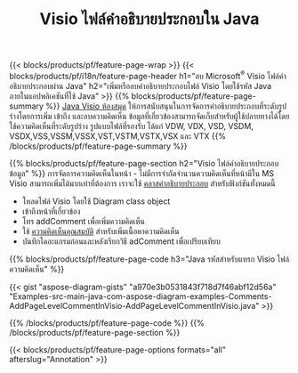 ﻿---
title: Visio ไฟล์คำอธิบายประกอบใน Java
url: /th/java/annotation/
description: เพิ่มหรือลบคำอธิบายประกอบข้อมูลของ Visio ด้วยโค้ด Java เพียงไม่กี่บรรทัด
---
{{< blocks/products/pf/feature-page-wrap >}}
{{< blocks/products/pf/i18n/feature-page-header h1="ลบ Microsoft<sup>&reg;</sup> Visio ไฟล์คำอธิบายประกอบผ่าน Java" h2="เพิ่มหรือลบคำอธิบายประกอบไฟล์ Visio โดยใช้รหัส Java ภายในแอปพลิเคชันที่ใช้ Java" >}}
{{% blocks/products/pf/feature-page-summary %}}
[Java Visio ห้องสมุด](/diagram/java/) ให้การสนับสนุนในการจัดการคำอธิบายประกอบที่ระดับรูปร่างโดยการเพิ่ม เข้าถึง และลบความคิดเห็น ข้อมูลที่เกี่ยวข้องสามารถจัดเก็บสำหรับผู้ใช้ปลายทางได้โดยใช้ความคิดเห็นที่ระดับรูปร่าง รูปแบบไฟล์ที่รองรับ ได้แก่ VDW, VDX, VSD, VSDM, VSDX,VSS,VSSM,VSSX,VST,VSTM,VSTX,VSX และ VTX
{{% /blocks/products/pf/feature-page-summary %}}

{{% blocks/products/pf/feature-page-section h2="Visio ไฟล์คำอธิบายประกอบข้อมูล" %}}
การจัดการความคิดเห็นในหน้า - ไม่มีการจำกัดจำนวนความคิดเห็นที่หน้ามีใน MS Visio สามารถเพิ่มได้มากเท่าที่ต้องการ เราจะใช้ [คลาสคำอธิบายประกอบ](https://apireference.aspose.com/diagram/java/com.aspose.diagram/annotation) สำหรับฟังก์ชันทั้งหมดนี้

+ โหลดไฟล์ Visio โดยใช้ Diagram class object
+ เข้าถึงหน้าที่เกี่ยวข้อง 
+ โทร addComment เพื่อเพิ่มความคิดเห็น
+ ใช้ [ความคิดเห็นคุณสมบัติ](https://apireference.aspose.com/diagram/java/com.aspose.diagram/annotation#Comment) สำหรับเพิ่มเนื้อหาความคิดเห็น 
+ บันทึกไดอะแกรมก่อนและหลังเรียกวิธี adComment เพื่อเปรียบเทียบ

{{% blocks/products/pf/feature-page-code h3="Java รหัสสำหรับแทรก Visio ไฟล์ ความคิดเห็น" %}}

{{< gist "aspose-diagram-gists" "a970e3b0531843f718d7f46abf12d56a" "Examples-src-main-java-com-aspose-diagram-examples-Comments-AddPageLevelCommentInVisio-AddPageLevelCommentInVisio.java" >}}

{{% /blocks/products/pf/feature-page-code %}}
{{% /blocks/products/pf/feature-page-section %}}

{{< blocks/products/pf/feature-page-options formats="all" afterslug="Annotation" >}}